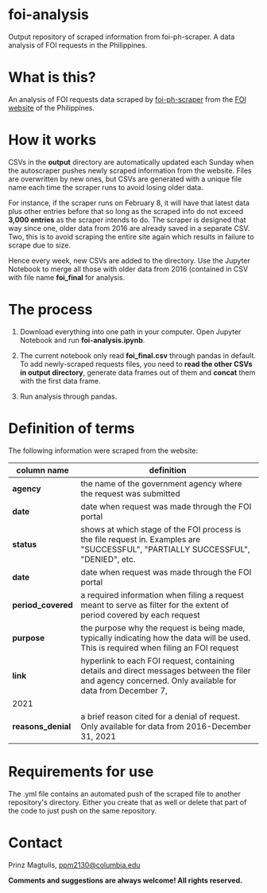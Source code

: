 # foi-analysis
Output repository of scraped information from foi-ph-scraper. A data analysis of FOI requests in the Philippines.

# What is this?

An analysis of FOI requests data scraped by [foi-ph-scraper](https://github.com/pmagtulis/foi-ph-scraper) from the [FOI website](https://foi.gov.ph) of the 
Philippines.

# How it works

CSVs in the **output** directory are automatically updated each Sunday when the autoscraper pushes newly scraped information from the website. Files are overwritten
by new ones, but CSVs are generated with a unique file name each time the scraper runs to avoid losing older data.

For instance, if the scraper runs on February 8, it will have that latest data plus other entries before that so long as the scraped info do not exceed **3,000 
entries** as the scraper intends to do. The scraper is designed that way since one, older data from 2016 are already saved in a separate CSV. Two, this is to avoid 
scraping the entire site again which results in failure to scrape due to size.

Hence every week, new CSVs are added to the directory. Use the Jupyter Notebook to merge all those with older data from 2016 (contained in CSV with file name
**foi_final** for analysis.

# The process

1. Download everything into one path in your computer. Open Jupyter Notebook and run **foi-analysis.ipynb**.

2. The current notebook only read **foi_final.csv** through pandas in default. To add newly-scraped requests files, you need to **read the other CSVs in output
directory**, generate data frames out of them and **concat** them with the first data frame. 

3. Run analysis through pandas.

# Definition of terms

The following information were scraped from the website:

|column name|definition|
|---|---|
|**agency**|the name of the government agency where the request was submitted| 
|**date**|date when request was made through the FOI portal|
|**status**|shows at which stage of the FOI process is the file request in. Examples are "SUCCESSFUL", "PARTIALLY SUCCESSFUL", "DENIED", etc.|
|**date**|date when request was made through the FOI portal|  
|**period_covered**|a required information when filing a request meant to serve as filter for the extent of period covered by each request|
|**purpose**|the purpose why the request is being made, typically indicating how the data will be used. This is required when filing an FOI request|     
|**link**|hyperlink to each FOI request, containing details and direct messages between the filer and agency concerned. Only available for data from December 7, 
2021|
|**reasons_denial**|a brief reason cited for a denial of request. Only available for data from 2016-December 31, 2021|

# Requirements for use

The .yml file contains an automated push of the scraped file to another repository's directory. Either you create that as well or delete that part of the code
to just push on the same repository.

# Contact

Prinz Magtulis, [ppm2130@columbia.edu](mailto:ppm2130@columbia.edu)

**Comments and suggestions are always welcome! All rights reserved.**
